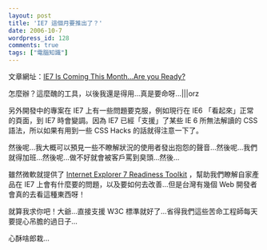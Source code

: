 ```yaml
---
layout: post
title: 'IE7 這個月要推出了？'
date: 2006-10-7
wordpress_id: 128
comments: true
tags: ["電腦知識"]
---
```


文章網址：[IE7 Is Coming This Month...Are you Ready?](http://blogs.msdn.com/ie/archive/2006/10/06/IE7-Is-Coming-This-Month_2E002E002E00_Are-you-Ready_3F00_.aspx)

怎麼辦？這麼醜的工具，以後我還是得用...真是要命呀...|||orz

另外開發中的專案在 IE7 上有一些問題要克服，例如現行在 IE6 「看起來」正常的頁面，到 IE7 時會變調。因為 IE7 已經「支援」了某些 IE 6 所無法解讀的 CSS 語法，所以如果有用到一些 CSS Hacks 的話就得注意一下了。

然後呢...我大概可以預見一些不瞭解狀況的使用者發出抱怨的聲音...然後呢...我們就得加班...然後呢...做不好就會被客戶罵到臭頭...然後...

雖然微軟就提供了 [Internet Explorer 7 Readiness Toolkit](http://go.microsoft.com/fwlink/?linkid=64421) ，幫助我們瞭解自家產品在 IE7 上會有什麼要的問題，以及要如何去改善...但是台灣有幾個 Web 開發者會真的去看這種東西呀！

就算我求你吧！大爺...直接支援 W3C 標準就好了...省得我們這些苦命工程師每天要提心吊膽的過日子...

心酥啥郎栽...
